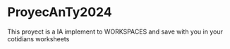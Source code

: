 # ProyecAnTy2024
This proyect is a IA implement to WORKSPACES and save with you in your cotidians worksheets
